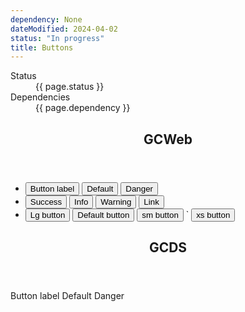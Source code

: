 ```yaml
---
dependency: None
dateModified: 2024-04-02
status: "In progress"
title: Buttons
---
```

<dl class="dl-horizontal brdr-0">
  <dt>Status</dt>
  <dd><span class="label label-warning mrgn-lft-sm">{{ page.status }}</span></dd>
  <dt>Dependencies</dt>
  <dd><span class="label label-info mrgn-lft-sm">{{ page.dependency }}</span></dd>
</dl>
<div class="row wb-eqht">
  <div class="col-md-6">
    <section class="panel panel-default hght-inhrt">
      <header class="panel-heading"><h2 class="panel-title">GCWeb</h2></header>
      <div class="panel-body">
        <ul  class="list-unstyled lst-spcd">
          <li>
            <button type="button" class="btn btn-primary">Button label</button>
            <button type="button" class="btn btn-default">Default</button>
            <button type="button" class="btn btn-danger">Danger</button>
          </li>
          <li>
            <button type="button" class="btn btn-success">Success</button>
            <button type="button" class="btn btn-info">Info</button>
            <button type="button" class="btn btn-warning">Warning</button>
            <button type="button" class="btn btn-link">Link</button>
          </li>
          <li>
            <button type="button" class="btn btn-default btn-lg">Lg button</button>
            <button type="button" class="btn btn-default">Default button</button>
            <button type="button" class="btn btn-default btn-sm">sm button</button>
    `       <button type="button" class="btn btn-default btn-xs">xs button</button>
          </li>
        </ul>
      </div>
    </section>
    <!-- <dl>
      <dt>Link colour:</dt>
      <dd>rgb(40, 65, 98)</dd>
      <dt>Font size:</dt>
      <dd>16px</dd>
      <dt>Focus:</dt>
      <dd>Outline-color: rgb(229, 151, 0)</dd>
      <dt>Styled state:</dt>
      <dd>
        <ul>
          <li>hover</li>
          <li>focus</li>
          <li>visited</li>
        </ul>
      </dd>
      <dt>Truncated:</dt>
      <dd>ellipsis</dd>
      <dt>Icon:</dt>
      <dd>Glyphicons, before</dd>
      <dt>Guidance:</dt>
      <dd>Incomplete (missing states, Figma file)</dd>
      <dt>Clickable:</dt>
      <dd>True</dd>
      <dt>First item:</dt>
      <dd>Canada.ca</dd>
    </dl> -->
  </div>
  <div class="col-md-6">
    <section class="panel panel-default hght-inhrt">
      <header class="panel-heading"><h2 class="panel-title">GCDS</h2></header>
      <div class="panel-body">
       <gcds-button>
        Button label
      </gcds-button>
      <gcds-button button-role="secondary">
        Default
      </gcds-button>
      <gcds-button button-role="danger">
        Danger
      </gcds-button>
      </div>
    </section>
    <!-- <dl>
      <dt>Link colour:</dt>
      <dd>rgb(43, 67, 128)</dd>
      <dt>Font size:</dt>
      <dd> mobile: 16px | desktop: 20px</dd>
      <dt>Focus:</dt>
      <dd>Outline-color: rgb(5, 53, 210)</dd>
      <dt>Styled state:</dt>
      <dd>
        <ul>
          <li>hover</li>
          <li>focus</li>
        </ul>
      </dd>
      <dt>Truncated:</dt>
      <dd>-</dd>
      <dt>Icon:</dt>
      <dd>custom, after</dd>
      <dt>Guidance:</dt>
      <dd>Web, Figma, Storybook</dd>
      <dt>Clickable:</dt>
      <dd>True/False</dd>
      <dt>First item:</dt>
      <dd>Customizable</dd>
    </dl> -->
  </div>
</div>
